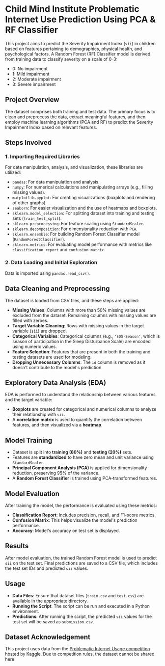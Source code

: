 # Child Mind Institute Problematic Internet Use Prediction Using PCA & RF Classifier

This project aims to predict the Severity Impairment Index (`sii`) in children based on features pertaining to demographics, physical health, and psychological factors. A Random Forest (RF) Classifier model is derived from training data to classify severity on a scale of 0-3: 
- 0: No impairment
- 1: Mild impairment
- 2: Moderate impairment
- 3: Severe impairment

## Project Overview

The dataset comprises both training and test data. The primary focus is to clean and preprocess the data, extract meaningful features, and then employ machine learning algorithms (PCA and RF) to predict the Severity Impairment Index based on relevant features.

## Steps Involved

### 1. **Importing Required Libraries**
For data manipulation, analysis, and visualization, these libraries are utilized:
- `pandas`: For data manipulation and analysis.
- `numpy`: For numerical calculations and manipulating arrays (e.g., filling missing values).
- `matplotlib.pyplot`: For creating visualizations (boxplots and rendering of other graphs).
- `seaborn`: For easier visualization and the use of heatmaps and boxplots.
- `sklearn.model_selection`: For splitting dataset into training and testing sets (`train_test_split`).
- `sklearn.preprocessing`: For feature scaling using `StandardScaler`.
- `sklearn.decomposition`: For dimensionality reduction with `PCA`.
- `sklearn.ensemble`: For building Random Forest Classifier model (`RandomForestClassifier`).
- `sklearn.metrics`: For evaluating model performance with metrics like `classification_report` and `confusion_matrix`.

### 2. **Data Loading and Initial Exploration**
Data is imported using `pandas.read_csv()`.

## **Data Cleaning and Preprocessing**
The dataset is loaded from CSV files, and these steps are applied:
- **Missing Values**: Columns with more than 50% missing values are excluded from the dataset. Remaining columns with missing values are filled with zeroes.
- **Target Variable Cleaning**: Rows with missing values in the target variable (`sii`) are dropped.
- **Categorical Variables**: Categorical columns (e.g., `'SDS-Season'`, which is season of participation in the Sleep Disturbance Scale) are encoded using numeric values.
- **Feature Selection**: Features that are present in both the training and testing datasets are used for modeling.
- **Dropping Unnecessary Columns**: The `id` column is removed as it doesn't contribute to the model's prediction.

## **Exploratory Data Analysis (EDA)**
EDA is performed to understand the relationship between various features and the target variable:
- **Boxplots** are created for categorical and numerical columns to analyze their relationship with `sii`.
- A **correlation matrix** is used to quantify the correlation between features, and then visualized via a **heatmap**.

## **Model Training**
- Dataset is split into **training (80%)** and **testing (20%)** sets.
- Features are **standardized** to have zero mean and unit variance using `StandardScaler`.
- **Principal Component Analysis (PCA)** is applied for dimensionality reduction, preserving 95% of the variance.
- A **Random Forest Classifier** is trained using PCA-transformed features.

## **Model Evaluation**
After training the model, the performance is evaluated using these metrics:
- **Classification Report**: Includes precision, recall, and F1-score metrics.
- **Confusion Matrix**: This helps visualize the model's prediction performance.
- **Accuracy**: Model's accuracy on test set is displayed.

## **Results**
After model evaluation, the trained Random Forest model is used to predict `sii` on the test set. Final predictions are saved to a CSV file, which includes the test set IDs and predicted `sii` values.

## **Usage**
- **Data Files**: Ensure that dataset files (`train.csv` and `test.csv`) are available in the appropriate directory.
- **Running the Script**: The script can be run and executed in a Python environment.
- **Predictions**: After running the script, the predicted `sii` values for the test set will be saved as `submission.csv`.

## Dataset Acknowledgement
This project uses data from the [Problematic Internet Usage competition](https://www.kaggle.com/competitions/child-mind-institute-problematic-internet-use) hosted by Kaggle. Due to competition rules, the dataset cannot be shared here.
